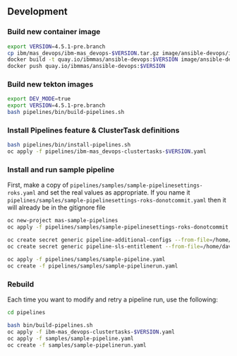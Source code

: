 ## Development


### Build new container image
```bash
export VERSION=4.5.1-pre.branch
cp ibm/mas_devops/ibm-mas_devops-$VERSION.tar.gz image/ansible-devops/ibm-mas_devops.tar.gz
docker build -t quay.io/ibmmas/ansible-devops:$VERSION image/ansible-devops
docker push quay.io/ibmmas/ansible-devops:$VERSION
```


### Build new tekton images
```bash
export DEV_MODE=true
export VERSION=4.5.1-pre.branch
bash pipelines/bin/build-pipelines.sh
```

### Install Pipelines feature & ClusterTask definitions
```bash
bash pipelines/bin/install-pipelines.sh
oc apply -f pipelines/ibm-mas_devops-clustertasks-$VERSION.yaml
```

### Install and run sample pipeline
First, make a copy of `pipelines/samples/sample-pipelinesettings-roks.yaml` and set the real values as appropriate.  If you name it `pipelines/samples/sample-pipelinesettings-roks-donotcommit.yaml` then it will already be in the gitignore file

```bash
oc new-project mas-sample-pipelines
oc apply -f pipelines/samples/sample-pipelinesettings-roks-donotcommit.yaml

oc create secret generic pipeline-additional-configs --from-file=/home/david/masconfig/workspace_masdev.yaml
oc create secret generic pipeline-sls-entitlement --from-file=/home/david/masconfig/entitlement.lic

oc apply -f pipelines/samples/sample-pipeline.yaml
oc create -f pipelines/samples/sample-pipelinerun.yaml
```


### Rebuild
Each time you want to modify and retry a pipeline run, use the following:

```bash
cd pipelines

bash bin/build-pipelines.sh
oc apply -f ibm-mas_devops-clustertasks-$VERSION.yaml
oc apply -f samples/sample-pipeline.yaml
oc create -f samples/sample-pipelinerun.yaml
```